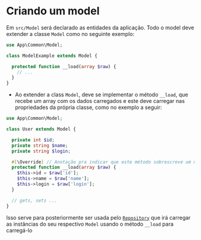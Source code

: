 # Criando um model

Em `src/Model` será declarado as entidades da aplicação. Todo o model deve extender a classe `Model` como no seguinte exemplo:

```php
use App\Common\Model;

class ModelExample extends Model {

  protected function __load(array $raw) {
    // ...
  }
}
```

- Ao extender a class `Model`, deve se implementar o método `__load`, que recebe um array com os dados carregados e este deve carregar nas propriedades da própria classe, como no exemplo a seguir:

```php
use App\Common\Model;

class User extends Model {

  private int $id;
  private string $name;
  private string $login;

  #[\Override] // Anotação pra indicar que este método sobrescreve um método definido na sua super classe ou na interface que a classe implementa
  protected function __load(array $raw) {
    $this->id = $raw['id'];
    $this->name = $raw['name'];
    $this->login = $raw['login'];
  }

  // gets, sets ...
}
```

Isso serve para posteriormente ser usada pelo [`Repository`](7.1-repository.md) que irá carregar as instâncias do seu respectivo `Model` usando o método `__load` para carregá-lo